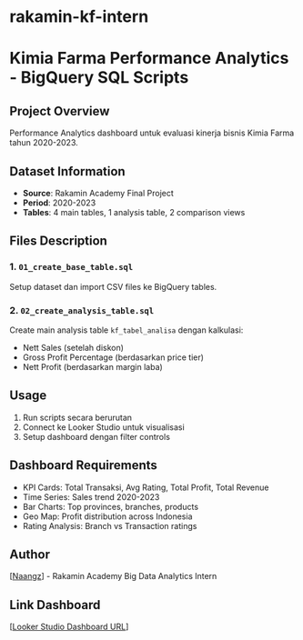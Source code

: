 # rakamin-kf-intern
# Kimia Farma Performance Analytics - BigQuery SQL Scripts

## Project Overview
Performance Analytics dashboard untuk evaluasi kinerja bisnis Kimia Farma tahun 2020-2023.

## Dataset Information
- **Source**: Rakamin Academy Final Project
- **Period**: 2020-2023
- **Tables**: 4 main tables, 1 analysis table, 2 comparison views

## Files Description

### 1. `01_create_base_table.sql`
Setup dataset dan import CSV files ke BigQuery tables.

### 2. `02_create_analysis_table.sql` 
Create main analysis table `kf_tabel_analisa` dengan kalkulasi:
- Nett Sales (setelah diskon)
- Gross Profit Percentage (berdasarkan price tier)
- Nett Profit (berdasarkan margin laba)

## Usage
1. Run scripts secara berurutan
2. Connect ke Looker Studio untuk visualisasi
3. Setup dashboard dengan filter controls

## Dashboard Requirements
- KPI Cards: Total Transaksi, Avg Rating, Total Profit, Total Revenue
- Time Series: Sales trend 2020-2023
- Bar Charts: Top provinces, branches, products
- Geo Map: Profit distribution across Indonesia
- Rating Analysis: Branch vs Transaction ratings

## Author
[[Naangz](https://github.com/Naangz)] - Rakamin Academy Big Data Analytics Intern

## Link Dashboard
[[Looker Studio Dashboard URL](https://lookerstudio.google.com/reporting/8a4ff1ca-675f-4a05-8de7-131b1c1673c4)]
